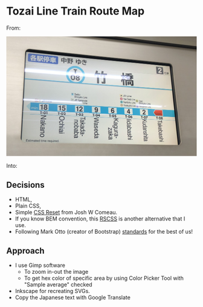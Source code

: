 # Tozai Line Train Route Map

From:

![Train's PID showing Tozai Line Route](./raw.jpeg)

Into:

## Decisions

- HTML,
- Plain CSS,
- Simple [CSS Reset](https://www.joshwcomeau.com/css/custom-css-reset/) from Josh W Comeau.
- If you know BEM convention, this [RSCSS](https://rstacruz.github.io/rscss/index.html) is another alternative that I use.
- Following Mark Otto (creator of Bootstrap) [standards](https://codeguide.co/) for the best of us!

## Approach

- I use Gimp software
  - To zoom in-out the image
  - To get hex color of specific area by using Color Picker Tool with "Sample average" checked
- Inkscape for recreating SVGs.
- Copy the Japanese text with Google Translate
